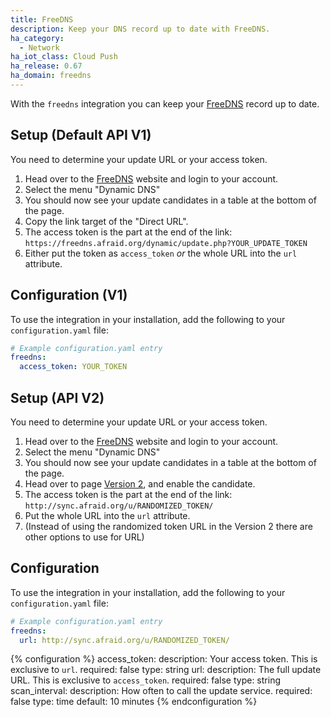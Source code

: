 ```yaml
---
title: FreeDNS
description: Keep your DNS record up to date with FreeDNS.
ha_category:
  - Network
ha_iot_class: Cloud Push
ha_release: 0.67
ha_domain: freedns
---
```


With the `freedns` integration you can keep your [FreeDNS](https://freedns.afraid.org) record up to date.

## Setup (Default API V1)

You need to determine your update URL or your access token.

1. Head over to the [FreeDNS](https://freedns.afraid.org) website and login to your account.
2. Select the menu "Dynamic DNS"
3. You should now see your update candidates in a table at the bottom of the page.
4. Copy the link target of the "Direct URL".
5. The access token is the part at the end of the link: `https://freedns.afraid.org/dynamic/update.php?YOUR_UPDATE_TOKEN`
6. Either put the token as `access_token` _or_ the whole URL into the `url` attribute.

## Configuration (V1)

To use the integration in your installation, add the following to your `configuration.yaml` file:

```yaml
# Example configuration.yaml entry
freedns:
  access_token: YOUR_TOKEN
```

## Setup (API V2)

You need to determine your update URL or your access token.

1. Head over to the [FreeDNS](https://freedns.afraid.org) website and login to your account.
2. Select the menu "Dynamic DNS"
3. You should now see your update candidates in a table at the bottom of the page.
4. Head over to page [Version 2](https://freedns.afraid.org/dynamic/v2/), and enable the candidate.
5. The access token is the part at the end of the link: `http://sync.afraid.org/u/RANDOMIZED_TOKEN/`
6. Put the whole URL into the `url` attribute.
7. (Instead of using the randomized token URL in the Version 2 there are other options to use for URL)

## Configuration

To use the integration in your installation, add the following to your `configuration.yaml` file:

```yaml
# Example configuration.yaml entry
freedns:
  url: http://sync.afraid.org/u/RANDOMIZED_TOKEN/
```


{% configuration %}
  access_token:
    description: Your access token. This is exclusive to `url`.
    required: false
    type: string
  url:
    description: The full update URL. This is exclusive to `access_token`.
    required: false
    type: string
  scan_interval:
    description: How often to call the update service.
    required: false
    type: time
    default: 10 minutes
{% endconfiguration %}
